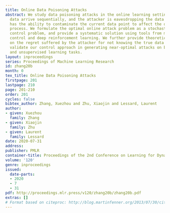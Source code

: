 ```yaml
---
title: Online Data Poisoning Attacks
abstract: We study data poisoning attacks in the online learning setting, where training
  data arrive sequentially, and the attacker is eavesdropping the data stream and
  has the ability to contaminate the current data point to affect the online learning
  process. We formulate the optimal online attack problem as a stochastic optimal
  control problem, and provide a systematic solution using tools from model predictive
  control and deep reinforcement learning. We further provide theoretical analysis
  on the regret suffered by the attacker for not knowing the true data sequence. Experiments
  validate our control approach in generating near-optimal attacks on both supervised
  and unsupervised learning tasks.
layout: inproceedings
series: Proceedings of Machine Learning Research
id: zhang20b
month: 0
tex_title: Online Data Poisoning Attacks
firstpage: 201
lastpage: 210
page: 201-210
order: 201
cycles: false
bibtex_author: Zhang, Xuezhou and Zhu, Xiaojin and Lessard, Laurent
author:
- given: Xuezhou
  family: Zhang
- given: Xiaojin
  family: Zhu
- given: Laurent
  family: Lessard
date: 2020-07-31
address: 
publisher: PMLR
container-title: Proceedings of the 2nd Conference on Learning for Dynamics and Control
volume: '120'
genre: inproceedings
issued:
  date-parts:
  - 2020
  - 7
  - 31
pdf: http://proceedings.mlr.press/v120/zhang20b/zhang20b.pdf
extras: []
# Format based on citeproc: http://blog.martinfenner.org/2013/07/30/citeproc-yaml-for-bibliographies/
---
```

